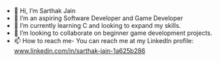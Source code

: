 - 👋 Hi, I’m Sarthak Jain
- 👀 I’m an aspiring Software Developer and Game Developer
- 🌱 I’m currently learning C and looking to expand my skills.
- 💞️ I’m looking to collaborate on beginner game development projects.
- 📫 How to reach me- You can reach me at my LinkedIn profile: www.linkedin.com/in/sarthak-jain-1a625b286

<!---
sarthak-jain37/sarthak-jain37 is a ✨ special ✨ repository because its `README.md` (this file) appears on your GitHub profile.
You can click the Preview link to take a look at your changes.
--->
